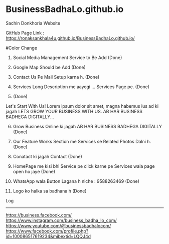 # BusinessBadhaLo.github.io
Sachin Donkhoria Website

GitHub Page Link : https://ronaksankhala4u.github.io/BusinessBadhaLo.github.io/

#Color Change

1. Social Media Management Service to Be Add (Done)
2. Google Map Should be Add (Done)
3. Contact Us Pe Mail Setup karna h. (Done)
4. Services Long Description me aayegi ... Services Page pe. (Done)

5. (Done)

Let's Start With Us!
Lorem ipsum dolor sit amet, magna habemus ius ad
ki jagah
LETS GROW YOUR BUSINESS WITH US.
AB HAR BUSINESS BADHEGA DIGITALLY...

6. Grow Business Online
ki jagah
AB HAR BUSINESS BADHEGA DIGITALLY (Done)

7. Our Feature Works Section me Services se Related Photos Dalni h. (Done)

8. Conatact ki jagah Contact (Done)

9. HomePage me kisi bhi Service pe click karne pe  Services wala page open ho jaye (Done)

10. WhatsApp wala Button Lagana h niche : 9588263469 (Done)

11. Logo ko halka sa badhana h (Done)

Log 

**********************

https://business.facebook.com/
https://www.instagram.com/business_badha_lo_com/
https://www.youtube.com/@businessbadhalocom/
https://www.facebook.com/profile.php?id=100086517619234&mibextid=LQQJ4d
